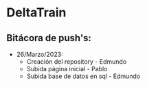 # DeltaTrain
 
## Bitácora de push's:

 - 26/Marzo/2023:
     - Creación del repository - Edmundo
     - Subida página inicial - Pablo
     - Subida base de datos en sql - Edmundo